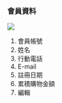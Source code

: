 ### 會員資料

![](RackMultipart20230424-1-nn9xl2_html_6fb4bb6e69206f7f.png)

1. 會員帳號
2. 姓名
3. 行動電話
4. E-mail
5. 註冊日期
6. 累積購物金額
7. 編輯
